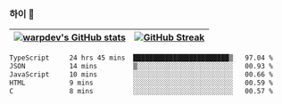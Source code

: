 
### 하이 👋
[![warpdev's GitHub stats](https://github-readme-stats.vercel.app/api?username=warpdev&show_icons=true&theme=vue-dark)](#) |[![GitHub Streak](https://github-readme-streak-stats.herokuapp.com/?user=warpdev&theme=dark)](#)
--- | --- |
<!--START_SECTION:waka-->

```txt
TypeScript     24 hrs 45 mins  ████████████████████████▒   97.04 %
JSON           14 mins         ▒░░░░░░░░░░░░░░░░░░░░░░░░   00.93 %
JavaScript     10 mins         ░░░░░░░░░░░░░░░░░░░░░░░░░   00.66 %
HTML           9 mins          ░░░░░░░░░░░░░░░░░░░░░░░░░   00.59 %
C              8 mins          ░░░░░░░░░░░░░░░░░░░░░░░░░   00.57 %
```

<!--END_SECTION:waka-->

<!--
**warpdev/warpdev** is a ✨ _special_ ✨ repository because its `README.md` (this file) appears on your GitHub profile.

Here are some ideas to get you started:

- 🔭 I’m currently working on ...
- 🌱 I’m currently learning ...
- 👯 I’m looking to collaborate on ...
- 🤔 I’m looking for help with ...
- 💬 Ask me about ...
- 📫 How to reach me: ...
- 😄 Pronouns: ...
- ⚡ Fun fact: ...
-->

